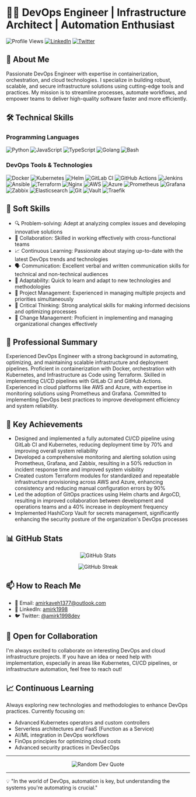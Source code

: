 # 👨‍💻 DevOps Engineer | Infrastructure Architect | Automation Enthusiast

![Profile Views](https://komarev.com/ghpvc/?username=amirk1998&color=brightgreen)
[![LinkedIn](https://img.shields.io/badge/LinkedIn-Connect-blue?style=flat&logo=linkedin)](https://www.linkedin.com/in/amirk1998/)
[![Twitter](https://img.shields.io/badge/Twitter-Follow-1DA1F2?style=flat&logo=twitter)](https://twitter.com/amirk1998dev)

## 🚀 About Me

Passionate DevOps Engineer with expertise in containerization, orchestration, and cloud technologies. I specialize in building robust, scalable, and secure infrastructure solutions using cutting-edge tools and practices. My mission is to streamline processes, automate workflows, and empower teams to deliver high-quality software faster and more efficiently.

## 🛠 Technical Skills

### Programming Languages
![Python](https://img.shields.io/badge/Python-Expert-3776AB?style=for-the-badge&logo=python&logoColor=white)
![JavaScript](https://img.shields.io/badge/JavaScript-Expert-F7DF1E?style=for-the-badge&logo=javascript&logoColor=black)
![TypeScript](https://img.shields.io/badge/TypeScript-Expert-3178C6?style=for-the-badge&logo=typescript&logoColor=white)
![Golang](https://img.shields.io/badge/Golang-Intermediate-00ADD8?style=for-the-badge&logo=go&logoColor=white)
![Bash](https://img.shields.io/badge/Bash-Expert-4EAA25?style=for-the-badge&logo=gnu-bash&logoColor=white)

### DevOps Tools & Technologies
![Docker](https://img.shields.io/badge/Docker-Expert-2496ED?style=for-the-badge&logo=docker&logoColor=white)
![Kubernetes](https://img.shields.io/badge/Kubernetes-Expert-326CE5?style=for-the-badge&logo=kubernetes&logoColor=white)
![Helm](https://img.shields.io/badge/Helm-Expert-0F1689?style=for-the-badge&logo=helm&logoColor=white)
![GitLab CI](https://img.shields.io/badge/GitLab_CI-Expert-FCA121?style=for-the-badge&logo=gitlab&logoColor=white)
![GitHub Actions](https://img.shields.io/badge/GitHub_Actions-Expert-2088FF?style=for-the-badge&logo=github-actions&logoColor=white)
![Jenkins](https://img.shields.io/badge/Jenkins-Proficient-D24939?style=for-the-badge&logo=jenkins&logoColor=white)
![Ansible](https://img.shields.io/badge/Ansible-Expert-EE0000?style=for-the-badge&logo=ansible&logoColor=white)
![Terraform](https://img.shields.io/badge/Terraform-Expert-7B42BC?style=for-the-badge&logo=terraform&logoColor=white)
![Nginx](https://img.shields.io/badge/Nginx-Expert-009639?style=for-the-badge&logo=nginx&logoColor=white)
![AWS](https://img.shields.io/badge/AWS-Intermediate-232F3E?style=for-the-badge&logo=amazon-aws&logoColor=white)
![Azure](https://img.shields.io/badge/Azure-Intermediate-0089D6?style=for-the-badge&logo=microsoft-azure&logoColor=white)
![Prometheus](https://img.shields.io/badge/Prometheus-Expert-E6522C?style=for-the-badge&logo=prometheus&logoColor=white)
![Grafana](https://img.shields.io/badge/Grafana-Expert-F46800?style=for-the-badge&logo=grafana&logoColor=white)
![Zabbix](https://img.shields.io/badge/Zabbix-Intermediate-FF0000?style=for-the-badge&logo=zabbix&logoColor=white)
![Elasticsearch](https://img.shields.io/badge/Elasticsearch-Proficient-005571?style=for-the-badge&logo=elasticsearch&logoColor=white)
![Git](https://img.shields.io/badge/Git-Master-F05032?style=for-the-badge&logo=git&logoColor=white)
![Vault](https://img.shields.io/badge/HashiCorp_Vault-Advanced-000000?style=for-the-badge&logo=vault&logoColor=white)
![Traefik](https://img.shields.io/badge/Traefik-Expert-24A1C1?style=for-the-badge&logo=traefik&logoColor=white)

## 🧠 Soft Skills

- 🔍 Problem-solving: Adept at analyzing complex issues and developing innovative solutions
- 🤝 Collaboration: Skilled in working effectively with cross-functional teams
- 📈 Continuous Learning: Passionate about staying up-to-date with the latest DevOps trends and technologies
- 🗣 Communication: Excellent verbal and written communication skills for technical and non-technical audiences
- 🚀 Adaptability: Quick to learn and adapt to new technologies and methodologies
- 🎯 Project Management: Experienced in managing multiple projects and priorities simultaneously
- 🤔 Critical Thinking: Strong analytical skills for making informed decisions and optimizing processes
- 🔄 Change Management: Proficient in implementing and managing organizational changes effectively

## 💼 Professional Summary

Experienced DevOps Engineer with a strong background in automating, optimizing, and maintaining scalable infrastructure and deployment pipelines. Proficient in containerization with Docker, orchestration with Kubernetes, and Infrastructure as Code using Terraform. Skilled in implementing CI/CD pipelines with GitLab CI and GitHub Actions. Experienced in cloud platforms like AWS and Azure, with expertise in monitoring solutions using Prometheus and Grafana. Committed to implementing DevOps best practices to improve development efficiency and system reliability.

## 🌟 Key Achievements

- Designed and implemented a fully automated CI/CD pipeline using GitLab CI and Kubernetes, reducing deployment time by 70% and improving overall system reliability
- Developed a comprehensive monitoring and alerting solution using Prometheus, Grafana, and Zabbix, resulting in a 50% reduction in incident response time and improved system visibility
- Created custom Terraform modules for standardized and repeatable infrastructure provisioning across AWS and Azure, enhancing consistency and reducing manual configuration errors by 90%
- Led the adoption of GitOps practices using Helm charts and ArgoCD, resulting in improved collaboration between development and operations teams and a 40% increase in deployment frequency
- Implemented HashiCorp Vault for secrets management, significantly enhancing the security posture of the organization's DevOps processes

## 📊 GitHub Stats

<p align="center">
  <img src="https://github-readme-stats.vercel.app/api?username=amirk1998&show_icons=true&theme=radical" alt="GitHub Stats" />
</p>

<p align="center">
  <img src="https://github-readme-streak-stats.herokuapp.com/?user=amirk1998&theme=radical" alt="GitHub Streak" />
</p>


## 📫 How to Reach Me

- 📧 Email: amirkaveh1377@outlook.com
- 💼 LinkedIn: [amirk1998](https://www.linkedin.com/in/amirk1998/)
- 🐦 Twitter: [@amirk1998dev](https://twitter.com/amirk1998dev)

## 🤝 Open for Collaboration

I'm always excited to collaborate on interesting DevOps and cloud infrastructure projects. If you have an idea or need help with implementation, especially in areas like Kubernetes, CI/CD pipelines, or infrastructure automation, feel free to reach out!

## 📈 Continuous Learning

Always exploring new technologies and methodologies to enhance DevOps practices. Currently focusing on:

- Advanced Kubernetes operators and custom controllers
- Serverless architectures and FaaS (Function as a Service)
- AI/ML integration in DevOps workflows
- FinOps principles for optimizing cloud costs
- Advanced security practices in DevSecOps

---

<p align="center">
  <img src="https://quotes-github-readme.vercel.app/api?type=horizontal&theme=radical" alt="Random Dev Quote" />
</p>

---

💡 "In the world of DevOps, automation is key, but understanding the systems you're automating is crucial."

